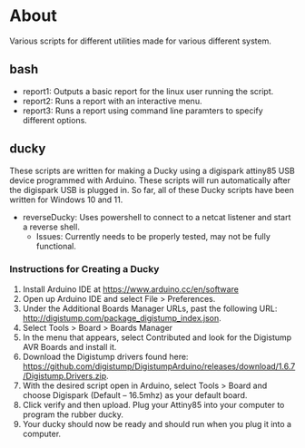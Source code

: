 # About
Various scripts for different utilities made for various different system.

## bash
 - report1: Outputs a basic report for the linux user running the script.
 - report2: Runs a report with an interactive menu.
 - report3: Runs a report using command line paramters to specify different options.

## ducky
These scripts are written for making a Ducky using a digispark attiny85 USB device programmed with Arduino. These scripts will run automatically after the digispark USB is
plugged in. So far, all of these Ducky scripts have been written for Windows 10 and 11.
 - reverseDucky: Uses powershell to connect to a netcat listener and start a reverse shell.
      - Issues: Currently needs to be properly tested, may not be fully functional.
### Instructions for Creating a Ducky
  1. Install Arduino IDE at https://www.arduino.cc/en/software
  2. Open up Arduino IDE and select File > Preferences.
  3. Under the Additional Boards Manager URLs, past the following URL: http://digistump.com/package_digistump_index.json.
  4. Select Tools > Board > Boards Manager
  5. In the menu that appears, select Contributed and look for the Digistump AVR Boards and install it.
  6. Download the Digistump drivers found here: https://github.com/digistump/DigistumpArduino/releases/download/1.6.7/Digistump.Drivers.zip.
  7. With the desired script open in Arduino, select Tools > Board and choose Digispark (Default – 16.5mhz) as your default board.
  8. Click verify and then upload. Plug your Attiny85 into your computer to program the rubber ducky.
  9. Your ducky should now be ready and should run when you plug it into a computer.
